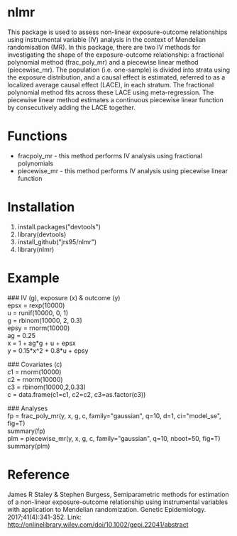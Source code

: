 # nlmr
This package is used to assess non-linear exposure-outcome relationships using instrumental variable (IV) analysis in the context of Mendelian randomisation (MR). In this package, there are two IV methods for investigating the shape of the exposure-outcome relationship: a fractional polynomial method (frac_poly_mr) and a piecewise linear method (piecewise_mr). The population (i.e. one-sample) is divided into strata using the exposure distribution, and a causal effect is estimated, referred to as a localized average causal effect (LACE), in each stratum. The fractional polynomial method fits across these LACE using meta-regression. The piecewise linear method estimates a continuous piecewise linear function by consecutively adding the LACE together. 

# Functions
* fracpoly_mr - this method performs IV analysis using fractional polynomials 
* piecewise_mr - this method performs IV analysis using piecewise linear function

# Installation
1. install.packages("devtools")
2. library(devtools) 
3. install_github("jrs95/nlmr")
4. library(nlmr)

# Example
\#\#\# IV (g), exposure (x) & outcome (y)  
epsx = rexp(10000)  
u    = runif(10000, 0, 1)  
g    = rbinom(10000, 2, 0.3)  
epsy = rnorm(10000)  
ag = 0.25  
x = 1 + ag\*g + u + epsx  
y = 0.15\*x^2 + 0.8\*u + epsy 

\#\#\# Covariates (c)  
c1 = rnorm(10000)  
c2 = rnorm(10000)  
c3 = rbinom(10000,2,0.33)  
c = data.frame(c1=c1, c2=c2, c3=as.factor(c3))  

\#\#\# Analyses  
fp = frac_poly_mr(y, x, g, c, family="gaussian", q=10, d=1, ci="model_se", fig=T)  
summary(fp)  
plm = piecewise_mr(y, x, g, c, family="gaussian", q=10, nboot=50, fig=T)  
summary(plm)

# Reference 
James R Staley & Stephen Burgess, Semiparametric methods for estimation of a non-linear exposure-outcome relationship using instrumental variables with application to Mendelian randomization. Genetic Epidemiology. 2017;41(4):341-352. Link: http://onlinelibrary.wiley.com/doi/10.1002/gepi.22041/abstract

